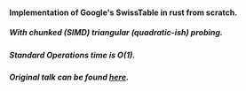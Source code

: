 #### Implementation of Google's SwissTable in rust from scratch.

##### With chunked (SIMD) triangular (quadratic-ish) probing.

##### Standard Operations time is O(1).

##### Original talk can be found [here](https://www.youtube.com/watch?v=ncHmEUmJZf4).
